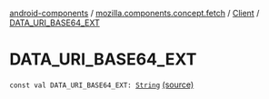 [android-components](../../index.md) / [mozilla.components.concept.fetch](../index.md) / [Client](index.md) / [DATA_URI_BASE64_EXT](./-d-a-t-a_-u-r-i_-b-a-s-e64_-e-x-t.md)

# DATA_URI_BASE64_EXT

`const val DATA_URI_BASE64_EXT: `[`String`](https://kotlinlang.org/api/latest/jvm/stdlib/kotlin/-string/index.html) [(source)](https://github.com/mozilla-mobile/android-components/blob/master/components/concept/fetch/src/main/java/mozilla/components/concept/fetch/Client.kt#L108)